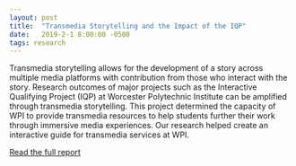 ```yaml
---
layout: post
title:  "Transmedia Storytelling and the Impact of the IQP"
date:   2019-2-1 8:00:00 -0500
tags: research
---
```


Transmedia storytelling allows for the development of a story across multiple media platforms with contribution from those who interact with the story. Research outcomes of major projects such as the Interactive Qualifying Project (IQP) at Worcester Polytechnic Institute can be amplified through transmedia storytelling. This project determined the capacity of WPI to provide transmedia resources to help students further their work through immersive media experiences. Our research helped create an interactive guide for transmedia services at WPI.

[Read the full report](https://digitalcommons.wpi.edu/iqp-all/5363/)
